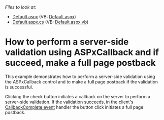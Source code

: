 <!-- default file list -->
*Files to look at*:

* [Default.aspx](./CS/WebSite/Default.aspx) (VB: [Default.aspx](./VB/WebSite/Default.aspx))
* [Default.aspx.cs](./CS/WebSite/Default.aspx.cs) (VB: [Default.aspx.vb](./VB/WebSite/Default.aspx.vb))
<!-- default file list end -->
# How to perform a server-side validation using ASPxCallback and if succeed, make a full page postback 


<p>This example demonstrates how to perform a server-side validation using the ASPxCallback control and to make a full page postback if the validation is successful. </p><p>Clicking the check button initiates a callback on the server to perform a server-side validation. If the validation succeeds, in the client's  <a href="http://documentation.devexpress.com/#AspNet/DevExpressWebASPxCallbackScriptsASPxClientCallback_CallbackCompletetopic"><u>CallbackComplete event</u></a> handler the button click initiates a full page postback. </p>

<br/>


